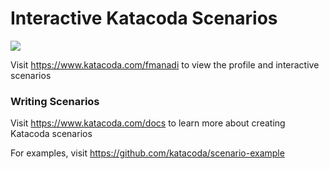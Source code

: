 # Interactive Katacoda Scenarios

[![](http://shields.katacoda.com/katacoda/fmanadi/count.svg)](https://www.katacoda.com/fmanadi "Get your profile on Katacoda.com")

Visit https://www.katacoda.com/fmanadi to view the profile and interactive scenarios

### Writing Scenarios
Visit https://www.katacoda.com/docs to learn more about creating Katacoda scenarios

For examples, visit https://github.com/katacoda/scenario-example
